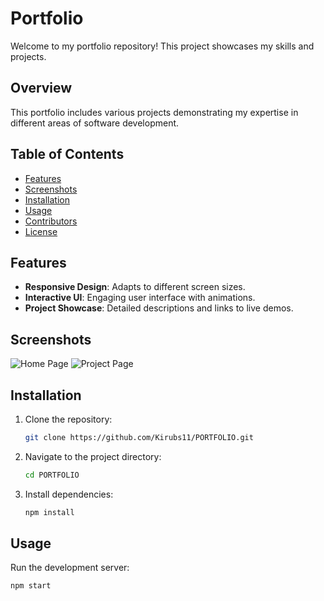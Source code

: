 # Portfolio

Welcome to my portfolio repository! This project showcases my skills and projects. 

## Overview

This portfolio includes various projects demonstrating my expertise in different areas of software development.

## Table of Contents

- [Features](#features)
- [Screenshots](#screenshots)
- [Installation](#installation)
- [Usage](#usage)
- [Contributors](#contributors)
- [License](#license)

## Features

- **Responsive Design**: Adapts to different screen sizes.
- **Interactive UI**: Engaging user interface with animations.
- **Project Showcase**: Detailed descriptions and links to live demos.

## Screenshots

![Home Page](https://via.placeholder.com/800x400.png?text=Home+Page)
![Project Page](https://via.placeholder.com/800x400.png?text=Project+Page)

## Installation

1. Clone the repository:
    ```bash
    git clone https://github.com/Kirubs11/PORTFOLIO.git
    ```
2. Navigate to the project directory:
    ```bash
    cd PORTFOLIO
    ```
3. Install dependencies:
    ```bash
    npm install
    ```

## Usage

Run the development server:
```bash
npm start

